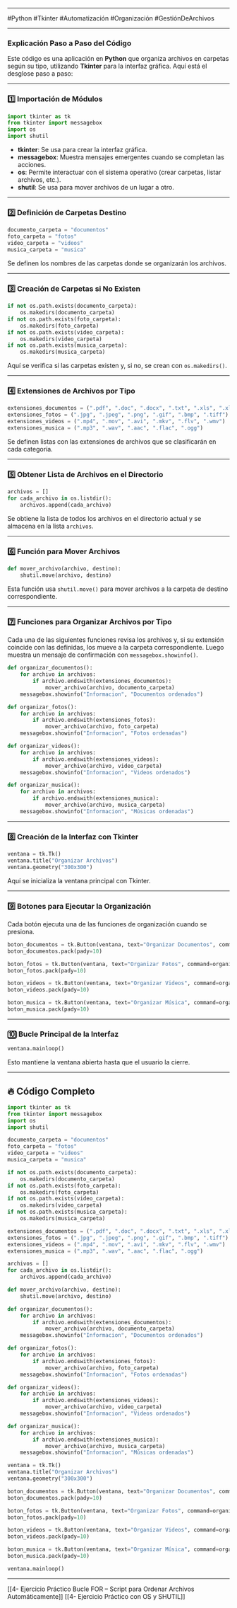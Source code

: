
---

#Python #Tkinter #Automatización #Organización #GestiónDeArchivos

---
### Explicación Paso a Paso del Código

Este código es una aplicación en **Python** que organiza archivos en carpetas según su tipo, utilizando **Tkinter** para la interfaz gráfica. Aquí está el desglose paso a paso:

---

### 1️⃣ **Importación de Módulos**

```python
import tkinter as tk
from tkinter import messagebox
import os
import shutil
```

- **tkinter**: Se usa para crear la interfaz gráfica.
- **messagebox**: Muestra mensajes emergentes cuando se completan las acciones.
- **os**: Permite interactuar con el sistema operativo (crear carpetas, listar archivos, etc.).
- **shutil**: Se usa para mover archivos de un lugar a otro.

---

### 2️⃣ **Definición de Carpetas Destino**

```python
documento_carpeta = "documentos"
foto_carpeta = "fotos"
video_carpeta = "videos"
musica_carpeta = "musica"
```

Se definen los nombres de las carpetas donde se organizarán los archivos.

---

### 3️⃣ **Creación de Carpetas si No Existen**

```python
if not os.path.exists(documento_carpeta):
    os.makedirs(documento_carpeta)
if not os.path.exists(foto_carpeta):
    os.makedirs(foto_carpeta)
if not os.path.exists(video_carpeta):
    os.makedirs(video_carpeta)
if not os.path.exists(musica_carpeta):
    os.makedirs(musica_carpeta)
```

Aquí se verifica si las carpetas existen y, si no, se crean con `os.makedirs()`.

---

### 4️⃣ **Extensiones de Archivos por Tipo**

```python
extensiones_documentos = (".pdf", ".doc", ".docx", ".txt", ".xls", ".xlsx", ".ppt", ".pptx")
extensiones_fotos = (".jpg", ".jpeg", ".png", ".gif", ".bmp", ".tiff")
extensiones_videos = (".mp4", ".mov", ".avi", ".mkv", ".flv", ".wmv")
extensiones_musica = (".mp3", ".wav", ".aac", ".flac", ".ogg")
```

Se definen listas con las extensiones de archivos que se clasificarán en cada categoría.

---

### 5️⃣ **Obtener Lista de Archivos en el Directorio**

```python
archivos = []
for cada_archivo in os.listdir():
    archivos.append(cada_archivo)
```

Se obtiene la lista de todos los archivos en el directorio actual y se almacena en la lista `archivos`.

---

### 6️⃣ **Función para Mover Archivos**

```python
def mover_archivo(archivo, destino):
    shutil.move(archivo, destino)
```

Esta función usa `shutil.move()` para mover archivos a la carpeta de destino correspondiente.

---

### 7️⃣ **Funciones para Organizar Archivos por Tipo**

Cada una de las siguientes funciones revisa los archivos y, si su extensión coincide con las definidas, los mueve a la carpeta correspondiente. Luego muestra un mensaje de confirmación con `messagebox.showinfo()`.

```python
def organizar_documentos():
    for archivo in archivos:
        if archivo.endswith(extensiones_documentos):
            mover_archivo(archivo, documento_carpeta)
    messagebox.showinfo("Informacion", "Documentos ordenados")
```

```python
def organizar_fotos():
    for archivo in archivos:
        if archivo.endswith(extensiones_fotos):
            mover_archivo(archivo, foto_carpeta)
    messagebox.showinfo("Informacion", "Fotos ordenadas")
```

```python
def organizar_videos():
    for archivo in archivos:
        if archivo.endswith(extensiones_videos):
            mover_archivo(archivo, video_carpeta)
    messagebox.showinfo("Informacion", "Videos ordenados")
```

```python
def organizar_musica():
    for archivo in archivos:
        if archivo.endswith(extensiones_musica):
            mover_archivo(archivo, musica_carpeta)
    messagebox.showinfo("Informacion", "Músicas ordenadas")
```

---

### 8️⃣ **Creación de la Interfaz con Tkinter**

```python
ventana = tk.Tk()
ventana.title("Organizar Archivos")
ventana.geometry("300x300")
```

Aquí se inicializa la ventana principal con Tkinter.

---

### 9️⃣ **Botones para Ejecutar la Organización**

Cada botón ejecuta una de las funciones de organización cuando se presiona.

```python
boton_documentos = tk.Button(ventana, text="Organizar Documentos", command=organizar_documentos)
boton_documentos.pack(pady=10)
```

```python
boton_fotos = tk.Button(ventana, text="Organizar Fotos", command=organizar_fotos)
boton_fotos.pack(pady=10)
```

```python
boton_videos = tk.Button(ventana, text="Organizar Videos", command=organizar_videos)
boton_videos.pack(pady=10)
```

```python
boton_musica = tk.Button(ventana, text="Organizar Música", command=organizar_musica)
boton_musica.pack(pady=10)
```

---

### 🔟 **Bucle Principal de la Interfaz**

```python
ventana.mainloop()
```

Esto mantiene la ventana abierta hasta que el usuario la cierre.

---

## 🔥 Código Completo

```python
import tkinter as tk
from tkinter import messagebox
import os
import shutil

documento_carpeta = "documentos"
foto_carpeta = "fotos"
video_carpeta = "videos"
musica_carpeta = "musica"

if not os.path.exists(documento_carpeta):
    os.makedirs(documento_carpeta)
if not os.path.exists(foto_carpeta):
    os.makedirs(foto_carpeta)
if not os.path.exists(video_carpeta):
    os.makedirs(video_carpeta)
if not os.path.exists(musica_carpeta):
    os.makedirs(musica_carpeta)

extensiones_documentos = (".pdf", ".doc", ".docx", ".txt", ".xls", ".xlsx", ".ppt", ".pptx")
extensiones_fotos = (".jpg", ".jpeg", ".png", ".gif", ".bmp", ".tiff")
extensiones_videos = (".mp4", ".mov", ".avi", ".mkv", ".flv", ".wmv")
extensiones_musica = (".mp3", ".wav", ".aac", ".flac", ".ogg")

archivos = []
for cada_archivo in os.listdir():
    archivos.append(cada_archivo)

def mover_archivo(archivo, destino):
    shutil.move(archivo, destino)

def organizar_documentos():
    for archivo in archivos:
        if archivo.endswith(extensiones_documentos):
            mover_archivo(archivo, documento_carpeta)
    messagebox.showinfo("Informacion", "Documentos ordenados")

def organizar_fotos():
    for archivo in archivos:
        if archivo.endswith(extensiones_fotos):
            mover_archivo(archivo, foto_carpeta)
    messagebox.showinfo("Informacion", "Fotos ordenadas")

def organizar_videos():
    for archivo in archivos:
        if archivo.endswith(extensiones_videos):
            mover_archivo(archivo, video_carpeta)
    messagebox.showinfo("Informacion", "Videos ordenados")

def organizar_musica():
    for archivo in archivos:
        if archivo.endswith(extensiones_musica):
            mover_archivo(archivo, musica_carpeta)
    messagebox.showinfo("Informacion", "Músicas ordenadas")

ventana = tk.Tk()
ventana.title("Organizar Archivos")
ventana.geometry("300x300")

boton_documentos = tk.Button(ventana, text="Organizar Documentos", command=organizar_documentos)
boton_documentos.pack(pady=10)

boton_fotos = tk.Button(ventana, text="Organizar Fotos", command=organizar_fotos)
boton_fotos.pack(pady=10)

boton_videos = tk.Button(ventana, text="Organizar Videos", command=organizar_videos)
boton_videos.pack(pady=10)

boton_musica = tk.Button(ventana, text="Organizar Música", command=organizar_musica)
boton_musica.pack(pady=10)

ventana.mainloop()
```

---




[[4- Ejercicio Práctico Bucle FOR – Script para Ordenar Archivos Automáticamente]]
[[4- Ejercicio Práctico con OS y SHUTIL]]